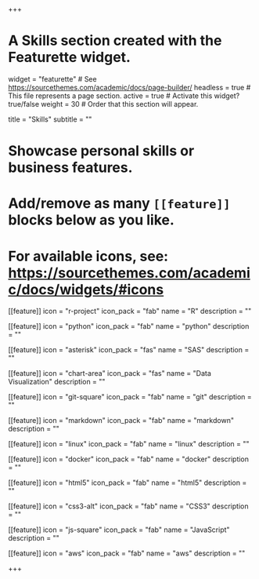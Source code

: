 +++
# A Skills section created with the Featurette widget.
widget = "featurette"  # See https://sourcethemes.com/academic/docs/page-builder/
headless = true  # This file represents a page section.
active = true  # Activate this widget? true/false
weight = 30  # Order that this section will appear.

title = "Skills"
subtitle = ""

# Showcase personal skills or business features.
# 
# Add/remove as many `[[feature]]` blocks below as you like.
# 
# For available icons, see: https://sourcethemes.com/academic/docs/widgets/#icons

[[feature]]
  icon = "r-project"
  icon_pack = "fab"
  name = "R"
  description = ""
  
[[feature]]
  icon = "python"
  icon_pack = "fab"
  name = "python"
  description = ""

[[feature]]
  icon = "asterisk"
  icon_pack = "fas"
  name = "SAS"
  description = ""

[[feature]]
  icon = "chart-area"
  icon_pack = "fas"
  name = "Data Visualization"
  description = ""  

[[feature]]
  icon = "git-square"
  icon_pack = "fab"
  name = "git"
  description = ""  

[[feature]]
  icon = "markdown"
  icon_pack = "fab"
  name = "markdown"
  description = ""  

[[feature]]
  icon = "linux"
  icon_pack = "fab"
  name = "linux"
  description = ""  
  
[[feature]]
  icon = "docker"
  icon_pack = "fab"
  name = "docker"
  description = ""  

[[feature]]
  icon = "html5"
  icon_pack = "fab"
  name = "html5"
  description = ""
  
[[feature]]
  icon = "css3-alt"
  icon_pack = "fab"
  name = "CSS3"
  description = ""  

[[feature]]
  icon = "js-square"
  icon_pack = "fab"
  name = "JavaScript"
  description = ""  

[[feature]]
  icon = "aws"
  icon_pack = "fab"
  name = "aws"
  description = ""  

+++
